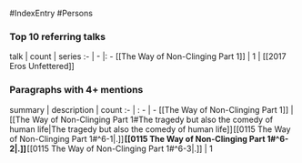 #IndexEntry #Persons

### Top 10 referring talks
talk | count | series
:- | - |: -
[[The Way of Non-Clinging Part 1]] | 1 | [[2017 Eros Unfettered]]

### Paragraphs with 4+ mentions
summary | description | count
:- | : - | -
[[The Way of Non-Clinging Part 1]] | [[The Way of Non-Clinging Part 1#The tragedy but also the comedy of human life\|The tragedy but also the comedy of human life]] [[0115 The Way of Non-Clinging Part 1#^6-1\|.]] **[[0115 The Way of Non-Clinging Part 1#^6-2\|.]]** [[0115 The Way of Non-Clinging Part 1#^6-3\|.]] | 1

